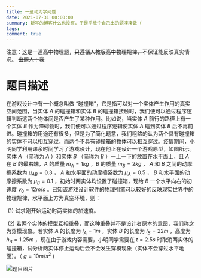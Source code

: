 ```yaml
---
title: 一道动力学问题
date: 2021-07-31 00:00:00
summary: 新写的博客什么也没有，于是乎放个自己出的题凑凑数（
tags:
comment: true
---
```


注意：这是一道高中物理题，~~只遵循人教版高中物理规律，~~不保证能反映真实情况。
~~出题人：我~~
# 题目描述

在游戏设计中有一个概念叫做 “碰撞箱”，它是指可以对一个实体产生作用的真实空间范围，当实体 $A$ 的碰撞箱和实体 $B$ 的碰撞箱接触时，我们便可以通过程序逻辑判断这两个物体间是否产生了某种作用。比如说，当实体 $A$ 前行的路径上有一个实体 $B$ 作为障碍物时，我们便可以通过程序逻辑使实体 $A$ 碰到实体 $B$ 后不再前进。碰撞箱的用途还有很多，但是为了简化题意，我们粗略的认为两个具有碰撞箱的实体不可以相互穿过，而两个不具有碰撞箱的物体可以相互穿过。疫情期间，小明同学利用课余时间学习了游戏设计，现在他正在设计一个游戏原型，如图所示。实体 $A$ （简称为 $A$ ）和实体 $B$ （简称为 $B$ ）一上一下的放置在水平面上，且 $A$ 在 $B$ 的最右端，$A$ 的质量 $m_A = 1kg$ ，$B$ 的质量 $m_B = 2kg$ ， $A$ 和 $B$ 之间的动摩擦系数为 $\mu_{AB} = 0.3$ ， $A$ 和水平面的动摩擦系数为 $\mu_A = 0.5$ ， $B$ 和水平面的动摩擦系数为 $\mu_B = 0.1$ ，初始时两实体均设置了碰撞箱，现给 $B$ 一个水平向右的初速度 $v_0 = 12m/s$ 。已知该游戏设计软件的物理引擎可以较好的反映现实世界中的物理规律，水平面上方为真空环境，则：

​	(1) 试求刚开始运动时两实体的加速度。

​	(2) 若两个实体的模型互相重叠，而这种重叠并不是设计者原本的意图，我们称之为穿模现象。若实体 $A$ 的长度为 $l_A = 1m$ ，实体 $B$ 的长度为 $l_B = 22m$ ，高度为 $h_B = 1.25m$ ，现在由于游戏内容需要，小明同学需要在 $t = 2.5s$ 时取消两实体的碰撞箱，试分析两实体停止运动后会不会发生穿模现象（实体不会穿过水平地面）。（ $g = 10m/s^2$ )

![题目图片](prob.jpg)
